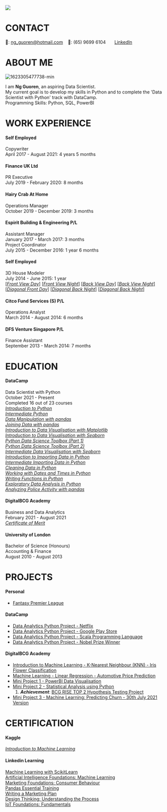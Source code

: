 <img src="https://i.imgur.com/HvGH9Pk.jpg"><br>
<!-- CONTACT Section Starts -->
# __CONTACT__
<!-- Add your details -->
📧: ng_guoren@hotmail.com
&nbsp;&nbsp; 📱: (65) 9699 6104
&nbsp;&nbsp;&nbsp;&nbsp;&nbsp; [LinkedIn](https://www.linkedin.com/in/guoren-ng-46601940/) 
<!-- CONTACT Section Ends -->


<!-- ABOUT Section Starts -->
# __ABOUT ME__
<!-- Add link to your picture -->
![1623305477738-min](https://i.imgur.com/N1yXgfE.jpg) <br>
<!-- Add your details -->
I am __Ng Guoren__, an aspiring Data Scientist. <br>
My current goal is to develop my skills in Python and to complete the 'Data Scientist with Python' track with DataCamp. <br>
Programming Skills: Python, SQL, PowerBI <br>
<!-- ABOUT Section Ends -->


<!-- EXPERIENCE Section Starts -->
# __WORK EXPERIENCE__
<!-- Add your details -->
#### __Self Employed__
Copywriter <br>
April 2017 - August 2021: 4 years 5 months <br> 
#### __Finance UK Ltd__
PR Executive <br>
July 2019 - February 2020: 8 months <br> 
#### __Hairy Crab At Home__
Operations Manager <br>
October 2019 - December 2019: 3 months <br>
#### __Espirit Building & Engineering P/L__
Assistant Manager <br>
January 2017 - March 2017: 3 months <br>
Project Coordinator<br>
July 2015 - December 2016: 1 year 6 months <br>
#### __Self Employed__
3D House Modeler <br>
July 2014 - June 2015: 1 year <br>
[[*Front View Day*]](https://i.imgur.com/rrGxhJu.jpg)
[[*Front View Night*]](https://i.imgur.com/D2AWccp.jpg)
[[*Back View Day*]](https://i.imgur.com/E29CJRK.jpg)
[[*Back View Night*]](https://i.imgur.com/opVWjGh.jpg)
[[*Diagonal Front Day*]](https://i.imgur.com/FO6oNb4.jpg)
[[*Diagonal Back Night*]](https://i.imgur.com/zgYLtsE.jpg)
[[*Diagonal Back Night*]](https://i.imgur.com/QmKUHql.jpg)
#### __Citco Fund Services (S) P/L__
Operations Analyst <br>
March 2014 - August 2014: 6 months <br>
#### __DFS Venture Singapore P/L__
Finance Assistant <br>
September 2013 - March 2014: 7 months <br>
<!-- EXPERIENCE Section Ends -->


<!-- EDUCATION Section Starts -->
# __EDUCATION__
<!-- Add your details -->
#### DataCamp <br> 
Data Scientist with Python <br> 
October 2021 - Present <br>
Completed 16 out of 23 courses <br>
[*Introduction to Python*](https://github.com/nguoren/Portfolio/blob/main/Certificates/DataCamp%20Cert%20-%20Introduction%20to%20Python.pdf)<br>
[*Intermediate Python*](https://github.com/nguoren/Portfolio/blob/main/Certificates/DataCamp%20Cert%20-%20Intermediate%20Python.pdf)<br>
[*Data Manipulation with pandas*](https://github.com/nguoren/Portfolio/blob/main/Certificates/DataCamp%20Cert%20-%20Data%20Manipulation%20with%20pandas.pdf)<br>
[*Joining Data with pandas*](https://github.com/nguoren/My-Humble-Portfolio/blob/main/Certificates/DataCamp%20Cert%20-%20Joining%20Data%20with%20pandas.pdf)<br>
[*Introduction to Data Visualisation with Matplotlib*](https://github.com/nguoren/My-Portfolio/blob/main/Certificates/DataCamp%20Cert%20-%20Introduction%20to%20Data%20Visualisation%20with%20Matplotlib.pdf)<br>
[*Introduction to Data Visualisation with Seaborn*](https://github.com/nguoren/My-Portfolio/blob/main/Certificates/DataCamp%20Cert%20-%20Introduction%20to%20Data%20Visualisation%20with%20Seaborn.pdf)<br>
[*Python Data Science Toolbox (Part 1)*](https://github.com/nguoren/My-Portfolio/blob/main/Certificates/DataCamp%20Cert%20-%20Python%20Data%20Science%20Toolbox%20(Part%201).pdf)<br>
[*Python Data Science Toolbox (Part 2)*](https://github.com/nguoren/My-Portfolio/blob/main/Certificates/DataCamp%20Cert%20-%20Python%20Data%20Science%20Toolbox%20(Part%202).pdf)<br>
[*Intermediate Data Visualisation with Seaborn*](https://github.com/nguoren/My-Portfolio/blob/main/Certificates/DataCamp%20Cert%20-%20Intermediate%20Data%20Visualisation%20with%20Seaborn%20(1-6-2022).pdf)<br>
[*Introduction to Importing Data in Python*](https://github.com/nguoren/My-Portfolio/blob/main/Certificates/DataCamp%20Cert%20-%20Introduction%20to%20Importing%20Data%20in%20Python%20(24-1-2022).pdf)<br>
[*Intermediate Importing Data in Python*](https://github.com/nguoren/My-Portfolio/blob/main/Certificates/DataCamp%20Cert%20-%20Intermediate%20Importing%20Data%20in%20Python%20(28-1-2022).pdf)<br>
[*Cleaning Data in Python*](https://github.com/nguoren/My-Portfolio/blob/main/Certificates/DataCamp%20Cert%20-%20Cleaning%20Data%20in%20Python%20(21-2-2022).pdf)<br>
[*Working with Dates and Times in Python*](https://github.com/nguoren/My-Portfolio/blob/main/Certificates/DataCamp%20Cert%20-%20Working%20with%20Dates%20and%20Times%20in%20Python%20(9-3-2022).pdf)<br>
[*Writing Functions in Python*](https://github.com/nguoren/My-Portfolio/blob/main/Certificates/DataCamp%20Cert%20-%20Writing%20Functions%20in%20Python%20(11-3-2022).pdf)<br>
[*Exploratory Data Analysis in Python*](https://github.com/nguoren/My-Portfolio/blob/main/Certificates/DataCamp%20Cert%20-%20Exploratory%20Data%20Analysis%20in%20Python%20(16-3-2022).pdf)<br>
[*Analyzing Police Activity with pandas*](https://github.com/nguoren/My-Portfolio/blob/main/Certificates/DataCamp%20Cert%20-%20Analyzing%20Police%20Activity%20with%20pandas%20(23-3-2022).pdf)<br>

#### DigitalBCG Academy <br> 
Business and Data Analytics <br> 
February 2021 - August 2021 <br> 
[*Certificate of Merit*](https://www.credly.com/earner/earned/badge/f41769e6-b874-41a9-9f85-f83ff940812d)
#### University of London <br> 
Bachelor of Science (Honours) <br> 
Accounting & Finance <br>
August 2010 - August 2013 <br> 
<!-- EDUCATION Section Ends -->


<!-- PROJECTS Section Starts -->
# __PROJECTS__
<!-- Add your details -->
#### Personal
- [Fantasy Premier League](https://github.com/nguoren/Fantasy-Premier-League/blob/main/README.md) <br>
#### DataCamp
- [Data Analytics Python Project - Netflix](https://github.com/nguoren/DataCamp-Netflix-Project/blob/main/DataCamp%20-%20Netflix%20Project.ipynb) <br>
- [Data Analytics Python Project - Google Play Store](https://github.com/nguoren/DataCamp-Google-Play-Store-Python-Project/blob/main/DataCamp%20-%20Google%20Play%20Project.ipynb) <br>
- [Data Analytics Python Project - Scala Programming Language](https://github.com/nguoren/DataCamp-Scala-Python-Project/blob/main/DataCamp%20-%20Scala.ipynb) <br>
- [Data Analytics Python Project - Nobel Prize Winner](https://github.com/nguoren/Nobel-Prize-Python-Project/blob/main/DataCamp%20-%20Nobel%20Prize%20Winners%20Project%20.ipynb) <br>
#### DigitalBCG Academy
- [Introduction to Machine Learning - K-Nearest Neighbour (KNN) - Iris Flower Classification](https://github.com/nguoren/BCG-Machine-Learning-Iris-Data/blob/main/DigitalBCG%20Academy%20-%20Machine%20Learning%20-%20K-Nearest%20Neighbour%20(KNN)%20-%20Iris%20Data%20Set.ipynb) <br>
- [Machine Learning - Linear Regression - Automotive Price Prediction](https://github.com/nguoren/BCG-Machine-Learning-Automotive-Price-Prediction/blob/main/DigitalBCG%20Academy%20-%20Machine%20Learning%20-%20Linear%20Regression%20-%20Automotive%20Price%20Prediction.ipynb) <br>
- [Mini Project 1 - PowerBI Data Visualisation](https://github.com/nguoren/PowerBI-Mini-Project/blob/main/Group%201_Mini_Project_FINAL.pdf) <br>
- [Mini Project 2 - Statistical Analysis using Python](https://github.com/nguoren/Statistical-Analysis-Mini-Project/blob/main/Mini_project_2%20Team%201.ipynb) <br>
  1. __*Achievement*__: [BCG RISE TOP 2 Hypothesis Testing Project](https://www.credly.com/badges/ab1a0f88-b4a7-4eea-823c-15f6d48b4f19)
- [Mini Project 3 - Machine Learning: Predicting Churn - 30th July 2021 Version](https://github.com/nguoren/Machine-Learning-Mini-Project/blob/main/Mini_project_3_Ng%20Guoren.ipynb) <br>
<!-- PROJECTS Section Ends -->


<!-- CERTIFICATION Section Starts -->
# __CERTIFICATION__
<!-- Add your details -->
#### Kaggle <br>
[*Introduction to Machine Learning*](https://github.com/nguoren/My-Portfolio/blob/main/Certificates/kaggle%20-%20Intro%20to%20Machine%20Learning.png)<br>
#### __Linkedin Learning__  <br>
[Machine Learning with ScikitLearn](https://github.com/nguoren/Portfolio/blob/main/Certificates/CertificateOfCompletion_Machine%20Learning%20with%20ScikitLearn.pdf)  <br>
[Artificial Intelligence Foundations: Machine Learning](https://github.com/nguoren/Portfolio/blob/main/Certificates/CertificateOfCompletion_Artificial%20Intelligence%20Foundations%20Machine%20Learning.pdf)  <br>
[Marketing Foundations: Consumer Behaviour](https://github.com/nguoren/Portfolio/blob/main/Certificates/CertificateOfCompletion_Marketing%20Foundations%20Consumer%20Behavior.pdf)  <br>
[Pandas Essential Training](https://github.com/nguoren/Portfolio/blob/main/Certificates/CertificateOfCompletion_pandas%20Essential%20Training.pdf)  <br>
[Writing a Marketing Plan](https://github.com/nguoren/Portfolio/blob/main/Certificates/CertificateOfCompletion_Writing%20a%20Marketing%20Plan.pdf)  <br>
[Design Thinking: Understanding the Process](https://github.com/nguoren/Portfolio/blob/main/Certificates/CertificateOfCompletion_Design%20Thinking%20Understanding%20the%20Process.pdf)  <br>
[IoT Foundations: Fundamentals](https://github.com/nguoren/Portfolio/blob/main/Certificates/CertificateOfCompletion_IoT%20Foundations%20Fundamentals.pdf)  <br>
<!-- CERTIFICATION Section Ends -->

